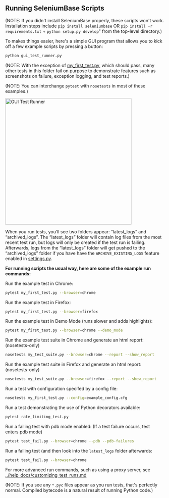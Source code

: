 ## Running SeleniumBase Scripts

(NOTE: If you didn't install SeleniumBase properly, these scripts won't work. Installation steps include ``pip install seleniumbase`` OR ``pip install -r requirements.txt`` + ``python setup.py develop``" from the top-level directory.)

To makes things easier, here's a simple GUI program that allows you to kick off a few example scripts by pressing a button:

```bash
python gui_test_runner.py
```

(NOTE: With the exception of [my_first_test.py](https://github.com/seleniumbase/SeleniumBase/blob/master/examples/my_first_test.py), which should pass, many other tests in this folder fail on purpose to demonstrate features such as screenshots on failure, exception logging, and test reports.)

(NOTE: You can interchange ``pytest`` with ``nosetests`` in most of these examples.)

<img src="https://cdn2.hubspot.net/hubfs/100006/images/The_GUI_Runner.png" title="GUI Test Runner" height="400">

When you run tests, you’ll see two folders appear: “latest_logs” and “archived_logs”. The “latest_logs” folder will contain log files from the most recent test run, but logs will only be created if the test run is failing. Afterwards, logs from the “latest_logs” folder will get pushed to the “archived_logs” folder if you have have the ``ARCHIVE_EXISTING_LOGS`` feature enabled in [settings.py](https://github.com/seleniumbase/SeleniumBase/blob/master/seleniumbase/config/settings.py).

**For running scripts the usual way, here are some of the example run commands:**

Run the example test in Chrome:
```bash
pytest my_first_test.py --browser=chrome
```

Run the example test in Firefox:
```bash
pytest my_first_test.py --browser=firefox
```

Run the example test in Demo Mode (runs slower and adds highlights):
```bash
pytest my_first_test.py --browser=chrome --demo_mode
```

Run the example test suite in Chrome and generate an html report: (nosetests-only)
```bash
nosetests my_test_suite.py --browser=chrome --report --show_report
```

Run the example test suite in Firefox and generate an html report: (nosetests-only)
```bash
nosetests my_test_suite.py --browser=firefox --report --show_report
```

Run a test with configuration specifed by a config file:
```bash
nosetests my_first_test.py --config=example_config.cfg
```

Run a test demonstrating the use of Python decorators available:
```bash
pytest rate_limiting_test.py
```

Run a failing test with pdb mode enabled: (If a test failure occurs, test enters pdb mode)
```bash
pytest test_fail.py --browser=chrome --pdb --pdb-failures
```

Run a failing test (and then look into the ``latest_logs`` folder afterwards:
```bash
pytest test_fail.py --browser=chrome
```

For more advanced run commands, such as using a proxy server,  see [../help_docs/customizing_test_runs.md](https://github.com/seleniumbase/SeleniumBase/blob/master/help_docs/customizing_test_runs.md)

(NOTE: If you see any ``*.pyc`` files appear as you run tests, that's perfectly normal. Compiled bytecode is a natural result of running Python code.)
